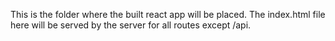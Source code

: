 This is the folder where the built react app will be placed.
The index.html file here will be served by the server for all routes except /api.